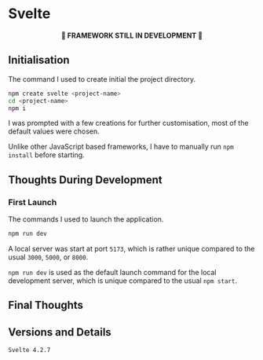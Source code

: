 # Svelte

<p align="center"><b>🚧 FRAMEWORK STILL IN DEVELOPMENT 🚧</b></p>

## Initialisation

The command I used to create initial the project directory.

```bash
npm create svelte <project-name>
cd <project-name>
npm i
```

I was prompted with a few creations for further customisation, most of the default values were chosen.

Unlike other JavaScript based frameworks, I have to manually run `npm install` before starting.

## Thoughts During Development

### First Launch

The commands I used to launch the application.

```bash
npm run dev
```

A local server was start at port `5173`, which is rather unique compared to the usual `3000`, `5000`, or `8000`.

`npm run dev` is used as the default launch command for the local development server, which is unique compared to the usual `npm start`.

## Final Thoughts

## Versions and Details

`Svelte 4.2.7`
